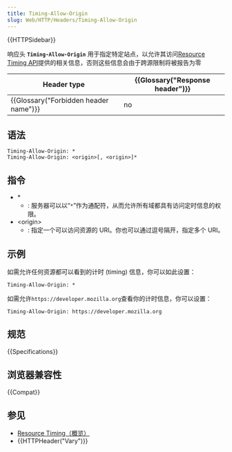 ```yaml
---
title: Timing-Allow-Origin
slug: Web/HTTP/Headers/Timing-Allow-Origin
---
```


{{HTTPSidebar}}

响应头 **`Timing-Allow-Origin`** 用于指定特定站点，以允许其访问[Resource Timing API](/zh-CN/docs/Web/API/Performance_API/Resource_timing)提供的相关信息，否则这些信息会由于跨源限制将被报告为零

| Header type                           | {{Glossary("Response header")}} |
| ------------------------------------- | ------------------------------- |
| {{Glossary("Forbidden header name")}} | no                              |

## 语法

```plain
Timing-Allow-Origin: *
Timing-Allow-Origin: <origin>[, <origin>]*
```

## 指令

- \*
  - : 服务器可以以“`*`”作为通配符，从而允许所有域都具有访问定时信息的权限。
- \<origin>
  - : 指定一个可以访问资源的 URI。你也可以通过逗号隔开，指定多个 URI。

## 示例

如需允许任何资源都可以看到的计时 (timing) 信息，你可以如此设置：

```plain
Timing-Allow-Origin: *
```

如需允许`https://developer.mozilla.org`查看你的计时信息，你可以设置：

```plain
Timing-Allow-Origin: https://developer.mozilla.org
```

## 规范

{{Specifications}}

## 浏览器兼容性

{{Compat}}

## 参见

- [Resource Timing（概览）](/zh-CN/docs/Web/API/Performance_API/Resource_timing)
- {{HTTPHeader("Vary")}}
